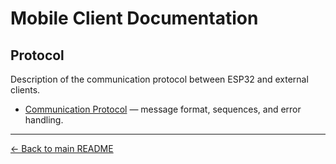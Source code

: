 # Mobile Client Documentation

## Protocol  
Description of the communication protocol between ESP32 and external clients.  
- [Communication Protocol](../docs/general/protocol.md) — message format, sequences, and error handling.  

---

[← Back to main README](../README.md)